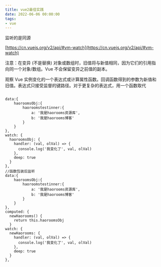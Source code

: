 ```yaml
---
title: vue2最佳实践
date: 2022-06-06 00:00:00
tags:
- vue
---
```



监听的是同源

[https://cn.vuejs.org/v2/api/#vm-watch](https://cn.vuejs.org/v2/api/#vm-watch)

注意：在变异 (不是替换) 对象或数组时，旧值将与新值相同，因为它们的引用指向同一个对象/数组。Vue 不会保留变异之前值的副本。

观察 Vue 实例变化的一个表达式或计算属性函数。回调函数得到的参数为新值和旧值。表达式只接受监督的键路径。对于更复杂的表达式，用一个函数取代

```

data:{
    haoroomsObj:{
        haoroomstestinner:{
            a: '我是haorooms资源库',
            b: '我是haorooms博客'
        }
    }
},
watch: {
  haoroomsObj: {
    handler: (val, olVal) => {
      console.log('我变化了', val, olVal)
    },
    deep: true
  }
},
//函数包装后监听
data:{
    haoroomsObj:{
        haoroomstestinner:{
            a: '我是haorooms资源库',
            b: '我是haorooms博客'
        }
    }
},
computed: {
  newHaorooms() {
    return this.haoroomsObj
  }
watch: {
  newHaorooms: {
    handler: (val, olVal) => {
      console.log('我变化了', val, olVal)
    },
    deep: true
  }
},

```